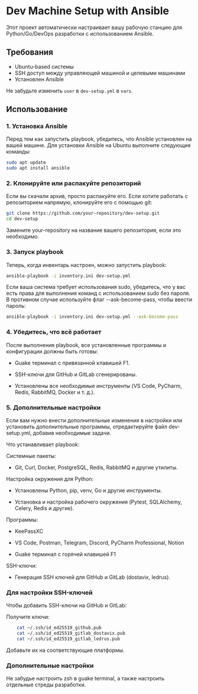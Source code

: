 # Dev Machine Setup with Ansible

Этот проект автоматически настраивает вашу рабочую станцию для Python/Go/DevOps разработки с использованием Ansible.

## Требования

- Ubuntu-based системы
- SSH доступ между управляющей машиной и целевыми машинами
- Установлен Ansible

Не забудьте изменить `user` в `dev-setup.yml` в `vars`.

## Использование

### 1. Установка Ansible

Перед тем как запустить playbook, убедитесь, что Ansible установлен на вашей машине. Для установки Ansible на Ubuntu выполните следующие команды:

```bash
sudo apt update
sudo apt install ansible
```

### 2. Клонируйте или распакуйте репозиторий

Если вы скачали архив, просто распакуйте его. Если хотите работать с репозиторием напрямую, клонируйте его с помощью git:

```bash
git clone https://github.com/your-repository/dev-setup.git
cd dev-setup
```

Замените your-repository на название вашего репозитория, если это необходимо.

### 3. Запуск playbook

Теперь, когда инвентарь настроен, можно запустить playbook:

```bash
ansible-playbook -i inventory.ini dev-setup.yml
```

Если ваша система требует использования sudo, убедитесь, что у вас есть права для выполнения команд с использованием sudo без пароля. В противном случае используйте флаг --ask-become-pass, чтобы ввести пароль:

```bash
ansible-playbook -i inventory.ini dev-setup.yml --ask-become-pass
```

### 4. Убедитесь, что всё работает

После выполнения playbook, все установленные программы и конфигурации должны быть готовы:

- Guake терминал с привязанной клавишей F1.

- SSH-ключи для GitHub и GitLab сгенерированы.

- Установлены все необходимые инструменты (VS Code, PyCharm, Redis, RabbitMQ, Docker и т. д.).

### 5. Дополнительные настройки

Если вам нужно внести дополнительные изменения в настройки или установить дополнительные программы, отредактируйте файл dev-setup.yml, добавив необходимые задачи.

Что устанавливает playbook:

Системные пакеты:

- Git, Curl, Docker, PostgreSQL, Redis, RabbitMQ и другие утилиты.

Настройка окружения для Python:

- Установлены Python, pip, venv, Go и другие инструменты.

- Установка и настройка рабочего окружения (Pytest, SQLAlchemy, Celery, Redis и другие).

Программы:

- KeePassXC

- VS Code, Postman, Telegram, Discord, PyCharm Professional, Notion

- Guake терминал с горячей клавишей F1

SSH-ключи:

- Генерация SSH ключей для GitHub и GitLab (dostavix, ledrus).

### Для настройки SSH-ключей

Чтобы добавить SSH-ключи на GitHub и GitLab:

Получите ключи:

```bash
    cat ~/.ssh/id_ed25519_github.pub
    cat ~/.ssh/id_ed25519_gitlab_dostavix.pub
    cat ~/.ssh/id_ed25519_gitlab_ledrus.pub
```

Добавьте их на соответствующие платформы.

### Дополнительные настройки

Не забудье настроить zsh в guake terminal, а также настроить отдельные стреды разработки.
